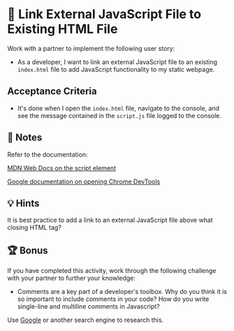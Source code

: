 # 📖 Link External JavaScript File to Existing HTML File

Work with a partner to implement the following user story:

* As a developer, I want to link an external JavaScript file to an existing `index.html` file to add JavaScript functionality to my static webpage. 

## Acceptance Criteria

* It's done when I open the `index.html` file, navigate to the console, and see the message contained in the `script.js` file logged to the console. 

## 📝 Notes

Refer to the documentation: 

[MDN Web Docs on the script element](https://developer.mozilla.org/en-US/docs/Web/HTML/Element/script)

[Google documentation on opening Chrome DevTools](https://developers.google.com/web/tools/chrome-devtools/open)

## 💡 Hints

It is best practice to add a link to an external JavaScript file above what closing HTML tag? 

## 🏆 Bonus

If you have completed this activity, work through the following challenge with your partner to further your knowledge:

* Comments are a key part of a developer's toolbox. Why do you think it is so important to include comments in your code? How do you write single-line and multiline comments in Javascript?

Use [Google](https://www.google.com) or another search engine to research this.
